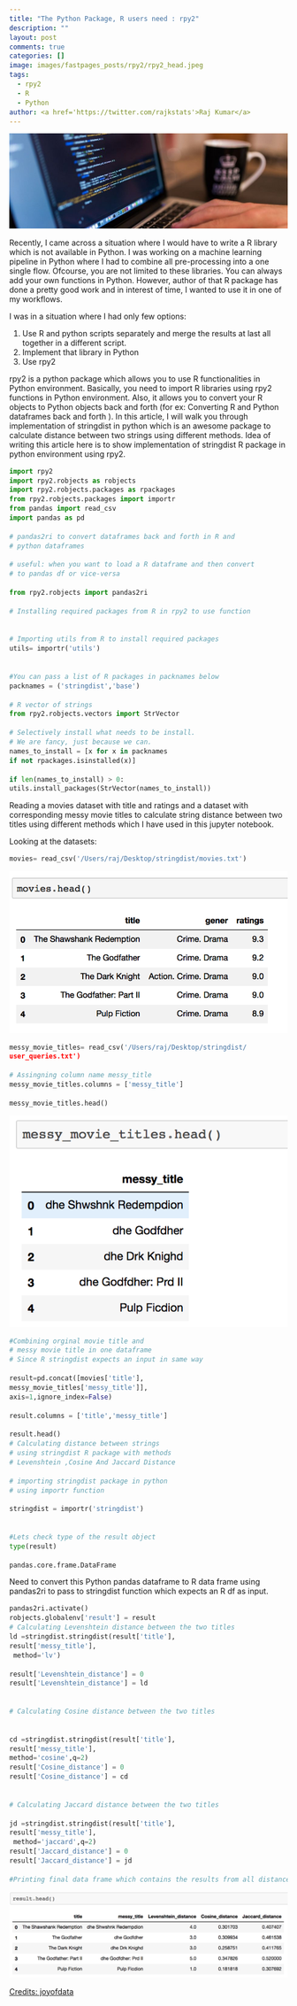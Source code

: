 ```yaml
---
title: "The Python Package, R users need : rpy2"
description: ""
layout: post
comments: true
categories: []
image: images/fastpages_posts/rpy2/rpy2_head.jpeg 
tags: 
  - rpy2
  - R
  - Python
author: <a href='https://twitter.com/rajkstats'>Raj Kumar</a>
---
```


![alt text](images/fastpages_posts/rpy2/rpy2_head.jpeg)


Recently, I came across a situation where I would have to write a R library
which is not available in Python. I was working on a machine learning pipeline
in Python where I had to combine all pre-processing into a one single flow.
Ofcourse, you are not limited to these libraries. You can always add your own
functions in Python. However, author of that R package has done a pretty good
work and in interest of time, I wanted to use it in one of my workflows.


I was in a situation where I had only few options:

1. Use R and python scripts separately and merge the results at last all
   together in a different script.
2. Implement that library in Python
3. Use rpy2

rpy2 is a python package which allows you to use R functionalities in Python
environment. Basically, you need to import R libraries using rpy2 functions in
Python environment. Also, it allows you to convert your R objects to Python
objects back and forth (for ex: Converting R and Python dataframes back and
forth ). In this article, I will walk you through implementation of
stringdist in python which is an awesome package to calculate distance between
two strings using different methods. Idea of writing this article here is to
show implementation of stringdist R package in python environment using rpy2.

```python
import rpy2
import rpy2.robjects as robjects
import rpy2.robjects.packages as rpackages
from rpy2.robjects.packages import importr
from pandas import read_csv
import pandas as pd

# pandas2ri to convert dataframes back and forth in R and
# python dataframes

# useful: when you want to load a R dataframe and then convert
# to pandas df or vice-versa

from rpy2.robjects import pandas2ri

# Installing required packages from R in rpy2 to use function


# Importing utils from R to install required packages
utils= importr('utils')


#You can pass a list of R packages in packnames below
packnames = ('stringdist','base')

# R vector of strings
from rpy2.robjects.vectors import StrVector

# Selectively install what needs to be install.
# We are fancy, just because we can.
names_to_install = [x for x in packnames
if not rpackages.isinstalled(x)]

if len(names_to_install) > 0:
utils.install_packages(StrVector(names_to_install))

```

Reading a movies dataset with title and ratings and a dataset with corresponding
messy movie titles to calculate string distance between two titles using
different methods which I have used in this jupyter notebook.

Looking at the datasets:

```python
movies= read_csv('/Users/raj/Desktop/stringdist/movies.txt')
```

![png](https://raw.githubusercontent.com/rajkstats/rajkstats.rbind.io/master/static/post/2018-04-24-rpy2_files/figure-html/img1.png)


```python
messy_movie_titles= read_csv('/Users/raj/Desktop/stringdist/
user_queries.txt')

# Assingning column name messy_title
messy_movie_titles.columns = ['messy_title']

messy_movie_titles.head()
```

![png](https://raw.githubusercontent.com/rajkstats/rajkstats.rbind.io/master/static/post/2018-04-24-rpy2_files/figure-html/img2.png)


```python
#Combining orginal movie title and
# messy movie title in one dataframe
# Since R stringdist expects an input in same way

result=pd.concat([movies['title'],
messy_movie_titles['messy_title']],
axis=1,ignore_index=False)

result.columns = ['title','messy_title']

result.head()
# Calculating distance between strings
# using stringdist R package with methods
# Levenshtein ,Cosine And Jaccard Distance

# importing stringdist package in python
# using importr function

stringdist = importr('stringdist')


#Lets check type of the result object
type(result)

pandas.core.frame.DataFrame

```

Need to convert this Python pandas dataframe to R data frame using pandas2ri to
pass to stringdist function which expects an R df as input.


```python
pandas2ri.activate()
robjects.globalenv['result'] = result
# Calculating Levenshtein distance between the two titles
ld =stringdist.stringdist(result['title'],
result['messy_title'],
 method='lv')

result['Levenshtein_distance'] = 0
result['Levenshtein_distance'] = ld


# Calculating Cosine distance between the two titles


cd =stringdist.stringdist(result['title'],
result['messy_title'],
method='cosine',q=2)
result['Cosine_distance'] = 0
result['Cosine_distance'] = cd


# Calculating Jaccard distance between the two titles

jd =stringdist.stringdist(result['title'],
result['messy_title'],
 method='jaccard',q=2)
result['Jaccard_distance'] = 0
result['Jaccard_distance'] = jd

#Printing final data frame which contains the results from all distances
```

![png](https://raw.githubusercontent.com/rajkstats/rajkstats.rbind.io/master/static/post/2018-04-24-rpy2_files/figure-html/img3.png)

[Credits: joyofdata](https://www.joyofdata.de/blog/comparison-of-string-distance-algorithms/)
